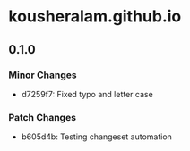 # kousheralam.github.io

## 0.1.0

### Minor Changes

- d7259f7: Fixed typo and letter case

### Patch Changes

- b605d4b: Testing changeset automation
